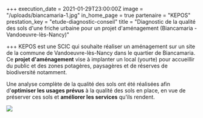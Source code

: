 +++
execution_date = 2021-01-29T23:00:00Z
image = "/uploads/biancamaria-1.jpg"
in_home_page = true
partenaire = "KEPOS"
prestation_key = "etude-diagnostic-conseil"
title = "Diagnostic de la qualité des sols d'une friche urbaine pour un projet d'aménagement (Biancamaria - Vandoeuvre-lès-Nancy)"

+++
KEPOS est une SCIC qui souhaite réaliser un aménagement sur un site de la commune de Vandoeuvre-lès-Nancy dans le quartier de Biancamaria.  
Ce **projet d'aménagement** vise à implanter un local (yourte) pour accueillir du public et des zones potagères, paysagères et de réserves de biodiversité notamment.

Une analyse complète de la qualité des sols ont été réalisées afin d'**optimiser les usages prévus** à la qualité des sols en place, en vue de préserver ces sols et **améliorer les services** qu'ils rendent.

![](/uploads/biancamaria-site-2.png)